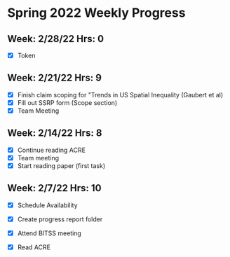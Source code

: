 # Spring 2022 Weekly Progress
## Week: 2/28/22 Hrs: 0
- [x] Token

## Week: 2/21/22 Hrs: 9
- [x] Finish claim scoping for "Trends in US Spatial Inequality (Gaubert et al)
- [x] Fill out SSRP form (Scope section)
- [x] Team Meeting

## Week: 2/14/22 Hrs: 8
- [x] Continue reading ACRE
- [x] Team meeting
- [x] Start reading paper (first task)

## Week: 2/7/22 Hrs: 10
- [x] Schedule Availability
- [x] Create progress report folder
- [x] Attend BITSS meeting
- [x] Read ACRE

